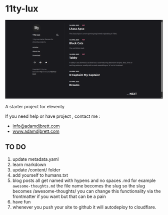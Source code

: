 # 11ty-lux

![11ty Lux](lux.png)

A starter project for eleventy

If you need help or have project , contact me :

+ info@adamdjbrett.com
+ www.adamdjbrett.com

## TO DO
1. update metadata.yaml
2. learn markdown
3. update /content/ folder
4. add yourself to humans.txt
5. blog posts all get named with hypens and no spaces .md for example ```awesome-thoughts.md``` the file name becomes the slug so the slug becomes /awesome-thoughts/ you can change this functionality via the frontmatter if you want but that can be a pain
6. have fun
7. whenever you push your site to github it will autodeploy to cloudflare.
